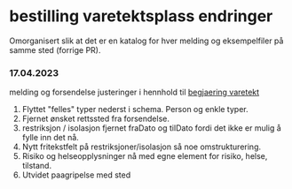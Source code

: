 # bestilling varetektsplass endringer
Omorganisert slik at det er en katalog for hver melding og eksempelfiler på samme sted (forrige PR).

### 17.04.2023
melding og forsendelse justeringer i hennhold til [begjaering varetekt](../varetekt/1.0/begjaeringVaretekt.schema.json)

1. Flyttet "felles" typer nederst i schema. Person og enkle typer.
2. Fjernet ønsket rettssted fra forsendelse.
3. restriksjon / isolasjon fjernet fraDato og tilDato fordi det ikke er mulig å fylle inn det nå.
4. Nytt fritekstfelt på restriksjoner/isolasjon så noe omstrukturering.
5. Risiko og helseopplysninger nå med egne element for risiko, helse, tilstand.
6. Utvidet paagripelse med sted